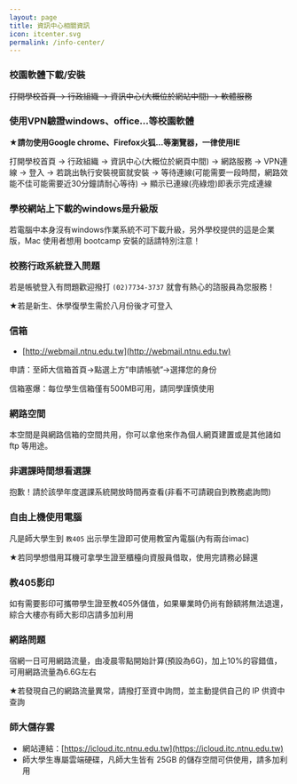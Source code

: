 ```yaml
---
layout: page
title: 資訊中心相關資訊
icon: itcenter.svg
permalink: /info-center/
---
```


### 校園軟體下載/安裝

<del>打開學校首頁 → 行政組織 → 資訊中心(大概位於網站中間) → 軟體服務</del>

### 使用VPN驗證windows、office...等校園軟體

**★請勿使用Google chrome、Firefox火狐…等瀏覽器，一律使用IE**
<!-- 范： 我用火狐也可以用 VPN 耶...@@-->

打開學校首頁 → 行政組織 → 資訊中心(大概位於網頁中間) → 網路服務 → VPN連線 → 登入 → 若跳出執行安裝視窗就安裝 → 等待連線(可能需要一段時間，網路效能不佳可能需要近30分鐘請耐心等待) → 顯示已連線(亮綠燈)即表示完成連線

### 學校網站上下載的windows是升級版

若電腦中本身沒有windows作業系統不可下載升級，另外學校提供的這是企業版，Mac 使用者想用 bootcamp 安裝的話請特別注意！

### 校務行政系統登入問題

若是帳號登入有問題歡迎撥打 `(02)7734-3737` 就會有熱心的諮服員為您服務！

★若是新生、休學復學生需於八月份後才可登入

### 信箱
- [http://webmail.ntnu.edu.tw](http://webmail.ntnu.edu.tw)

申請：至師大信箱首頁→點選上方”申請帳號”→選擇您的身份

信箱塞爆：每位學生信箱僅有500MB可用，請同學謹慎使用

### 網路空間

本空間是與網路信箱的空間共用，你可以拿他來作為個人網頁建置或是其他諸如 ftp 等用途。

### 非選課時間想看選課

抱歉！請於該學年度選課系統開放時間再查看(非看不可請親自到教務處詢問)

### 自由上機使用電腦

凡是師大學生到 `教405` 出示學生證即可使用教室內電腦(內有兩台imac)

★若同學想借用耳機可拿學生證至櫃檯向資服員借取，使用完請務必歸還

### 教405影印

如有需要影印可攜帶學生證至教405外儲值，如果畢業時仍尚有餘額將無法退還，綜合大樓亦有師大影印店請多加利用

### 網路問題

宿網一日可用網路流量，由凌晨零點開始計算(預設為6G)，加上10%的容錯值，可用網路流量為6.6G左右

★若發現自己的網路流量異常，請撥打至資中詢問，並主動提供自己的 IP 供資中查詢

### 師大儲存雲

- 網站連結：[https://icloud.itc.ntnu.edu.tw](https://icloud.itc.ntnu.edu.tw)
- 師大學生專屬雲端硬碟，凡師大生皆有 25GB 的儲存空間可供使用，請多加利用
